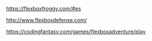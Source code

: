 https://flexboxfroggy.com/#es

http://www.flexboxdefense.com/

https://codingfantasy.com/games/flexboxadventure/play